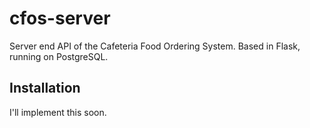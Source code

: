 # cfos-server

Server end API of the Cafeteria Food Ordering System. Based in Flask, running on PostgreSQL.

## Installation
I'll implement this soon.
